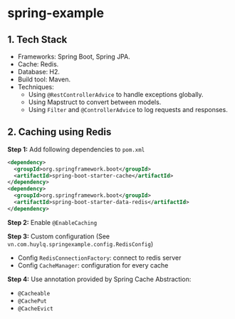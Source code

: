 # spring-example

## 1. Tech Stack

* Frameworks: Spring Boot, Spring JPA.
* Cache: Redis.
* Database: H2.
* Build tool: Maven.
* Techniques:
    * Using `@RestControllerAdvice` to handle exceptions globally.
    * Using Mapstruct to convert between models.
    * Using `Filter` and `@ControllerAdvice` to log requests and responses.

## 2. Caching using Redis

**Step 1:** Add following dependencies to `pom.xml`

```xml
<dependency>
  <groupId>org.springframework.boot</groupId>
  <artifactId>spring-boot-starter-cache</artifactId>
</dependency>
<dependency>
  <groupId>org.springframework.boot</groupId>
  <artifactId>spring-boot-starter-data-redis</artifactId>
</dependency>
```

**Step 2:** Enable `@EnableCaching`

**Step 3:** Custom configuration (See `vn.com.huylq.springexample.config.RedisConfig`)
* Config `RedisConnectionFactory`: connect to redis server
* Config `CacheManager`: configuration for every cache

**Step 4:** Use annotation provided by Spring Cache Abstraction:
* `@Cacheable`
* `@CachePut`
* `@CacheEvict`